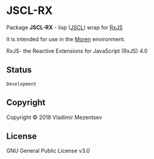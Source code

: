 # JSCL-RX  

Package **JSCL-RX** - lisp ([JSCL][jscl]) wrap for [RxJS][rxjs] 

It is intended for use in the [Moren][moren] environment.

RxJS- the Reactive Extensions for JavaScript (RxJS) 4.0


## Status

`Development`

## Copyright
Copyright © 2018 Vladimir Mezentsev

## License
GNU General Public License v3.0


[jscl]: <https://github.com/jscl-project/jscl>
[moren]: <https://github.com/vlad-km/moren-electron>
[rxjs]: <https://github.com/Reactive-Extensions/RxJS>

